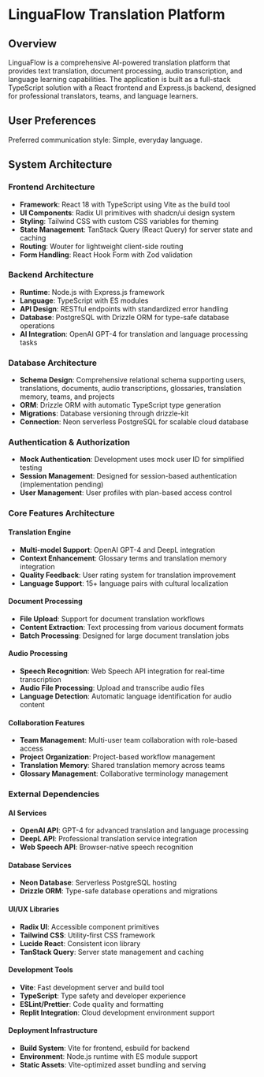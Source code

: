 # LinguaFlow Translation Platform

## Overview

LinguaFlow is a comprehensive AI-powered translation platform that provides text translation, document processing, audio transcription, and language learning capabilities. The application is built as a full-stack TypeScript solution with a React frontend and Express.js backend, designed for professional translators, teams, and language learners.

## User Preferences

Preferred communication style: Simple, everyday language.

## System Architecture

### Frontend Architecture
- **Framework**: React 18 with TypeScript using Vite as the build tool
- **UI Components**: Radix UI primitives with shadcn/ui design system
- **Styling**: Tailwind CSS with custom CSS variables for theming
- **State Management**: TanStack Query (React Query) for server state and caching
- **Routing**: Wouter for lightweight client-side routing
- **Form Handling**: React Hook Form with Zod validation

### Backend Architecture
- **Runtime**: Node.js with Express.js framework
- **Language**: TypeScript with ES modules
- **API Design**: RESTful endpoints with standardized error handling
- **Database**: PostgreSQL with Drizzle ORM for type-safe database operations
- **AI Integration**: OpenAI GPT-4 for translation and language processing tasks

### Database Architecture
- **Schema Design**: Comprehensive relational schema supporting users, translations, documents, audio transcriptions, glossaries, translation memory, teams, and projects
- **ORM**: Drizzle ORM with automatic TypeScript type generation
- **Migrations**: Database versioning through drizzle-kit
- **Connection**: Neon serverless PostgreSQL for scalable cloud database

### Authentication & Authorization
- **Mock Authentication**: Development uses mock user ID for simplified testing
- **Session Management**: Designed for session-based authentication (implementation pending)
- **User Management**: User profiles with plan-based access control

### Core Features Architecture

#### Translation Engine
- **Multi-model Support**: OpenAI GPT-4 and DeepL integration
- **Context Enhancement**: Glossary terms and translation memory integration
- **Quality Feedback**: User rating system for translation improvement
- **Language Support**: 15+ language pairs with cultural localization

#### Document Processing
- **File Upload**: Support for document translation workflows
- **Content Extraction**: Text processing from various document formats
- **Batch Processing**: Designed for large document translation jobs

#### Audio Processing
- **Speech Recognition**: Web Speech API integration for real-time transcription
- **Audio File Processing**: Upload and transcribe audio files
- **Language Detection**: Automatic language identification for audio content

#### Collaboration Features
- **Team Management**: Multi-user team collaboration with role-based access
- **Project Organization**: Project-based workflow management
- **Translation Memory**: Shared translation memory across teams
- **Glossary Management**: Collaborative terminology management

### External Dependencies

#### AI Services
- **OpenAI API**: GPT-4 for advanced translation and language processing
- **DeepL API**: Professional translation service integration
- **Web Speech API**: Browser-native speech recognition

#### Database Services
- **Neon Database**: Serverless PostgreSQL hosting
- **Drizzle ORM**: Type-safe database operations and migrations

#### UI/UX Libraries
- **Radix UI**: Accessible component primitives
- **Tailwind CSS**: Utility-first CSS framework
- **Lucide React**: Consistent icon library
- **TanStack Query**: Server state management and caching

#### Development Tools
- **Vite**: Fast development server and build tool
- **TypeScript**: Type safety and developer experience
- **ESLint/Prettier**: Code quality and formatting
- **Replit Integration**: Cloud development environment support

#### Deployment Infrastructure
- **Build System**: Vite for frontend, esbuild for backend
- **Environment**: Node.js runtime with ES module support
- **Static Assets**: Vite-optimized asset bundling and serving